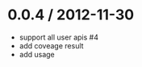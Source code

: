 
0.0.4 / 2012-11-30 
==================

  * support all user apis #4
  * add coveage result
  * add usage
